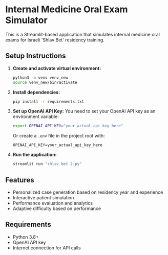 # Internal Medicine Oral Exam Simulator

This is a Streamlit-based application that simulates internal medicine oral exams for Israeli 'Shlav Bet' residency training.

## Setup Instructions

1. **Create and activate virtual environment:**
   ```bash
   python3 -m venv venv_new
   source venv_new/bin/activate
   ```

2. **Install dependencies:**
   ```bash
   pip install -r requirements.txt
   ```

3. **Set up OpenAI API Key:**
   You need to set your OpenAI API key as an environment variable:
   ```bash
   export OPENAI_API_KEY="your_actual_api_key_here"
   ```
   
   Or create a `.env` file in the project root with:
   ```
   OPENAI_API_KEY=your_actual_api_key_here
   ```

4. **Run the application:**
   ```bash
   streamlit run "shlav bet 2.py"
   ```

## Features

- Personalized case generation based on residency year and experience
- Interactive patient simulation
- Performance evaluation and analytics
- Adaptive difficulty based on performance

## Requirements

- Python 3.8+
- OpenAI API key
- Internet connection for API calls 